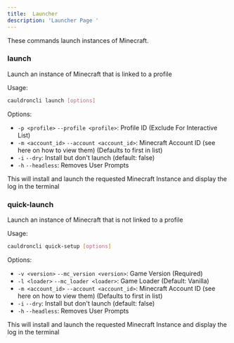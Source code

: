 ```yaml
---
title:  Launcher
description: 'Launcher Page '
---
```


These commands launch instances of Minecraft.


### launch
Launch an instance of Minecraft that is linked to a profile


Usage:
```bash
cauldroncli launch [options]
```

Options:

+ `-p <profile>` `--profile <profile>`: Profile ID (Exclude For Interactive List)
+ `-m <account_id>` `--account <account_id>`: Minecraft Account ID (see here on how to view them) (Defaults to first in list)
+ `-i` `--dry`: Install but don't launch (default: false)
+ `-h` `--headless`: Removes User Prompts

This will install and launch the requested Minecraft Instance and display the log in the terminal

### quick-launch

Launch an instance of Minecraft that is not linked to a profile

Usage:
```bash
cauldroncli quick-setup [options]
```

Options:

+ `-v <version>` `--mc_version <version>`: Game Version (Required)
+ `-l <loader>` `--mc_loader <loader>`: Game Loader (Default: Vanilla)
+ `-m <account_id>` `--account <account_id>`: Minecraft Account ID (see here on how to view them) (Defaults to first in list)
+ `-i` `--dry`: Install but don't launch (default: false)
+ `-h` `--headless`: Removes User Prompts

This will install and launch the requested Minecraft Instance and display the log in the terminal